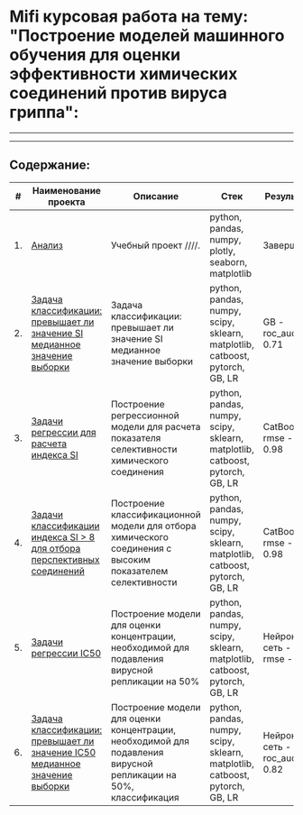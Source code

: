 # Mifi курсовая работа на тему: "Построение моделей машинного обучения для оценки эффективности химических соединений против вируса гриппа":
---
---
## Содержание:

| #    | Наименование проекта                | Описание                                                     | Стек                                                         | Результат|
| ---- | ------------------------------------------------------------ | ------------------------------------------------------------ | ------------------------------------------------------------ | ------|
| 1.   | [Анализ ](https://github.com/ipd0828/SkillFactoty-MIFI/blob/main/Project.%20Ноутбук-шаблон%20(1).ipynb)| Учебный проект ////.  | python, pandas, numpy, plotly, seaborn, matplotlib | Завершен |
| 2.   | [Задача классификации: превышает ли значение SI медианное значение выборки](https://github.com/ipd0828/SkillFactoty-MIFI/blob/main/ClassikML-KursWork/ClassificationSImedian.ipynb)| Задача классификации: превышает ли значение SI медианное значение выборки  | python, pandas, numpy, scipy, sklearn, matplotlib, catboost, pytorch, GB, LR   |  GB - roc_auc - 0.71 |
| 3.   | [Задачи регрессии для расчета индекса SI](https://github.com/ipd0828/SkillFactoty-MIFI/blob/main/ClassikML-KursWork/SI-regression%20model.ipynb)| Построение регрессионной модели для расчета показателя селективности химического соединения  | python, pandas, numpy, scipy, sklearn, matplotlib, catboost, pytorch, GB, LR   |  СatBoost - rmse - 0.98 |
| 4.   | [Задачи классификации индекса SI > 8 для отбора перспективных соединений](https://github.com/ipd0828/SkillFactoty-MIFI/blob/main/ClassikML-KursWork/ClassificationSI8.ipynb)| Построение классификационной модели для отбора химического соединения с высоким показателем селективности | python, pandas, numpy, scipy, sklearn, matplotlib, catboost, pytorch, GB, LR   |  СatBoost - rmse - 0.98 |
| 5.   | [Задачи регрессии IC50](https://github.com/ipd0828/SkillFactoty-MIFI/blob/main/ClassikML-KursWork/IC50-regression%20model.ipynb)| Построение модели для оценки концентрации, необходимой для подавления вирусной репликации на 50%  | python, pandas, numpy, scipy, sklearn, matplotlib, catboost, pytorch, GB, LR   |  Нейронная сеть - rmse -  |
| 6.   | [Задача классификации: превышает ли значение IC50 медианное значение выборки](https://github.com/ipd0828/SkillFactoty-MIFI/blob/main/ClassikML-KursWork/ClassificationIC50med.ipynb)| Построение модели для оценки концентрации, необходимой для подавления вирусной репликации на 50%, классификация | python, pandas, numpy, scipy, sklearn, matplotlib, catboost, pytorch, GB, LR   |  Нейронная сеть - roc_auc - 0.82 |
